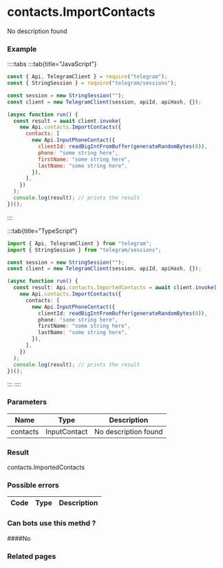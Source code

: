 # contacts.ImportContacts

No description found

### [](#example)Example

::::tabs
:::tab{title="JavaScript"}

```js
const { Api, TelegramClient } = require("telegram");
const { StringSession } = require("telegram/sessions");

const session = new StringSession("");
const client = new TelegramClient(session, apiId, apiHash, {});

(async function run() {
  const result = await client.invoke(
    new Api.contacts.ImportContacts({
      contacts: [
        new Api.InputPhoneContact({
          clientId: readBigIntFromBuffer(generateRandomBytes(8)),
          phone: "some string here",
          firstName: "some string here",
          lastName: "some string here",
        }),
      ],
    })
  );
  console.log(result); // prints the result
})();
```

:::

:::tab{title="TypeScript"}

```ts
import { Api, TelegramClient } from "telegram";
import { StringSession } from "telegram/sessions";

const session = new StringSession("");
const client = new TelegramClient(session, apiId, apiHash, {});

(async function run() {
  const result: Api.contacts.ImportedContacts = await client.invoke(
    new Api.contacts.ImportContacts({
      contacts: [
        new Api.InputPhoneContact({
          clientId: readBigIntFromBuffer(generateRandomBytes(8)),
          phone: "some string here",
          firstName: "some string here",
          lastName: "some string here",
        }),
      ],
    })
  );
  console.log(result); // prints the result
})();
```

:::
::::

### [](#parameters)Parameters

|   Name   | Type         | Description          |
| :------: | ------------ | -------------------- |
| contacts | InputContact | No description found |

### [](#result)Result

contacts.ImportedContacts

### [](#possible-errors)Possible errors

| Code | Type | Description |
| :--: | ---- | ----------- |

### [](#can-bots-use-this-method)Can bots use this methd ?

####No

### [](#related-pages)Related pages
